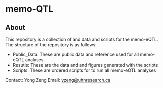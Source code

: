 # memo-QTL

## About
This repository is a collection of and data and scripts for the memo-eQTL. 
The structure of the repository is as follows:

  - Public_Data: These are public data and reference used for all memo-eQTL analyses  
  - Resutls: These are the data and and figures generated with the scripts  
  - Scripts: These are ordered scripts for to run all memo-eQTL analyses

Contact: Yong Zeng
Email: yzeng@uhnresearch.ca
